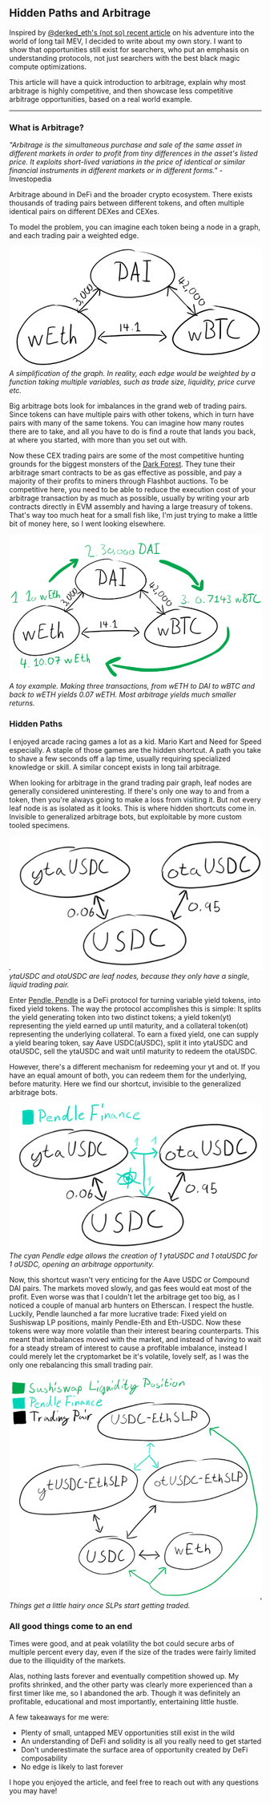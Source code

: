 ## Hidden Paths and Arbitrage
Inspired by [@derked\_eth's (not so) recent article](https://twitter.com/derked_eth/status/1488330855114289152) on his adventure into the world of long tail MEV, I decided to write about my own story. I want to show that opportunities still exist for searchers, who put an emphasis on understanding protocols, not just searchers with the best black magic compute optimizations.  


This article will have a quick introduction to arbitrage, explain why most arbitrage is highly competitive, and then showcase less competitive arbitrage opportunities, based on a real world example. 

---  

### What is Arbitrage?  

*"Arbitrage is the simultaneous purchase and sale of the same asset in different markets in order to profit from tiny differences in the asset's listed price. It exploits short-lived variations in the price of identical or similar financial instruments in different markets or in different forms."* - Investopedia  

Arbitrage abound in DeFi and the broader crypto ecosystem. There exists thousands of trading pairs between different tokens, and often multiple identical pairs on different DEXes and CEXes.  

To model the problem, you can imagine each token being a node in a graph, and each trading pair a weighted edge.  

![Arbitrage Graph](https://github.com/08xmt/08xmt/blob/main/docs/assets/images/simple_arb_graph.png?raw=true)  
*A simplification of the graph. In reality, each edge would be weighted by a function taking multiple variables, such as trade size, liquidity, price curve etc.*

Big arbitrage bots look for imbalances in the grand web of trading pairs. Since tokens can have multiple pairs with other tokens, which in turn have pairs with many of the same tokens. You can imagine how many routes there are to take, and all you have to do is find a route that lands you back, at where you started, with more than you set out with.  

Now these CEX trading pairs are some of the most competitive hunting grounds for the biggest monsters of the [Dark Forest](https://www.paradigm.xyz/2020/08/ethereum-is-a-dark-forest). They tune their arbitrage smart contracts to be as gas effective as possible, and pay a majority of their profits to miners through Flashbot auctions. To be competitive here, you need to be able to reduce the execution cost of your arbitrage transaction by as much as possible, usually by writing your arb contracts directly in EVM assembly and having a large treasury of tokens. That's way too much heat for a small fish like, I'm just trying to make a little bit of money here, so I went looking elsewhere.

![Arbitrage Graph Explainer](https://github.com/08xmt/08xmt/blob/main/docs/assets/images/simple_arb_graph_explainer.png?raw=true)  
*A toy example. Making three transactions, from wETH to DAI to wBTC and back to wETH yields 0.07 wETH. Most arbitrage yields much smaller returns.*

### Hidden Paths
I enjoyed arcade racing games a lot as a kid. Mario Kart and Need for Speed especially. A staple of those games are the hidden shortcut. A path you take to shave a few seconds off a lap time, usually requiring specialized knowledge or skill. A similar concept exists in long tail arbitrage.  

When looking for arbitrage in the grand trading pair graph, leaf nodes are generally considered uninteresting. If there's only one way to and from a token, then you're always going to make a loss from visiting it. But not every leaf node is as isolated as it looks. This is where hidden shortcuts come in. Invisible to generalized arbitrage bots, but exploitable by more custom tooled specimens.  

![Leaf Nodes](https://github.com/08xmt/08xmt/blob/main/docs/assets/images/leaf_nodes.png?raw=true)  
*ytaUSDC and otaUSDC are leaf nodes, because they only have a single, liquid trading pair.*

Enter [Pendle. Pendle](https://pendle.finance/) is a DeFi protocol for turning variable yield tokens, into fixed yield tokens. The way the protocol accomplishes this is simple: It splits the yield generating token into two distinct tokens; a yield token(yt) representing the yield earned up until maturity, and a collateral token(ot) representing the underlying collateral. To earn a fixed yield, one can supply a yield bearing token, say Aave USDC(aUSDC), split it into ytaUSDC and otaUSDC, sell the ytaUSDC and wait until maturity to redeem the otaUSDC.  

However, there's a different mechanism for redeeming your yt and ot. If you have an equal amount of both, you can redeem them for the underlying, before maturity. Here we find our shortcut, invisible to the generalized arbitrage bots.  

![Leaf Nodes Pendle](https://github.com/08xmt/08xmt/blob/main/docs/assets/images/leaf_nodes_pendle.png?raw=true)  
*The cyan Pendle edge allows the creation of 1 ytaUSDC and 1 otaUSDC for 1 aUSDC, opening an arbitrage opportunity.*

Now, this shortcut wasn't very enticing for the Aave USDC or Compound DAI pairs. The markets moved slowly, and gas fees would eat most of the profit. Even worse was that I couldn't let the arbitrage get too big, as I noticed a couple of manual arb hunters on Etherscan. I respect the hustle. Luckily, Pendle launched a far more lucrative trade: Fixed yield on Sushiswap LP positions, mainly Pendle-Eth and Eth-USDC. Now these tokens were way more volatile than their interest bearing counterparts. This meant that imbalances moved with the market, and instead of having to wait for a steady stream of interest to cause a profitable imbalance, instead I could merely let the cryptomarket be it's volatile, lovely self, as I was the only one rebalancing this small trading pair.  

![Advanced Graph](https://github.com/08xmt/08xmt/blob/main/docs/assets/images/advanced_graph.png?raw=true)  
*Things get a little hairy once SLPs start getting traded.*

### All good things come to an end
Times were good, and at peak volatility the bot could secure arbs of multiple percent every day, even if the size of the trades were fairly limited due to the illiquidity of the markets.

Alas, nothing lasts forever and eventually competition showed up. My profits shrinked, and the other party was clearly more experienced than a first timer like me, so I abandoned the arb. Though it was definitely an profitable, educational and most importantly, entertaining little hustle.  

A few takeaways for me were:
- Plenty of small, untapped MEV opportunities still exist in the wild
- An understanding of DeFi and solidity is all you really need to get started
- Don't underestimate the surface area of opportunity created by DeFi composability
- No edge is likely to last forever

I hope you enjoyed the article, and feel free to reach out with any questions you may have!  
